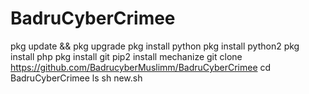 # BadruCyberCrimee

pkg update && pkg upgrade 
pkg install python
 pkg install python2 
pkg install php 
pkg install git 
pip2 install mechanize 
git clone https://github.com/BadrucyberMuslimm/BadruCyberCrimee
cd BadruCyberCrimee
ls
sh new.sh

